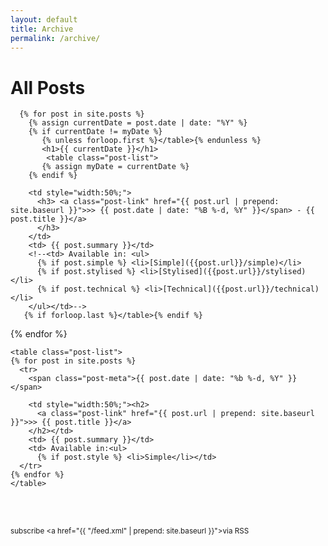 ```yaml
---
layout: default
title: Archive
permalink: /archive/
---
```


<div class="home">
  
  <h1 class="page-heading">All Posts</h1>

      {% for post in site.posts %}
        {% assign currentDate = post.date | date: "%Y" %}
        {% if currentDate != myDate %}
           {% unless forloop.first %}</table>{% endunless %}
           <h1>{{ currentDate }}</h1>
            <table class="post-list">
           {% assign myDate = currentDate %}
        {% endif %}

        <td style="width:50%;">
          <h3> <a class="post-link" href="{{ post.url | prepend: site.baseurl }}">>> {{ post.date | date: "%B %-d, %Y" }}</span> - {{ post.title }}</a>
          </h3>
        </td>
        <td> {{ post.summary }}</td>
        <!--<td> Available in: <ul>
          {% if post.simple %} <li>[Simple]({{post.url}}/simple)</li>
          {% if post.stylised %} <li>[Stylised]({{post.url}}/stylised)</li>
          {% if post.technical %} <li>[Technical]({{post.url}}/technical)</li>
        </ul></td>-->
       {% if forloop.last %}</table>{% endif %}
   {% endfor %}

 
    <table class="post-list">
    {% for post in site.posts %}
      <tr>
        <span class="post-meta">{{ post.date | date: "%b %-d, %Y" }}</span>

        <td style="width:50%;"><h2>
          <a class="post-link" href="{{ post.url | prepend: site.baseurl }}">>> {{ post.title }}</a>
        </h2></td>
        <td> {{ post.summary }}</td>
        <td> Available in:<ul>
          {% if post.style %} <li>Simple</li></td>
      </tr>
    {% endfor %}
    </table>

  <br><br><small><p class="rss-subscribe">subscribe <a href="{{ "/feed.xml" | prepend: site.baseurl }}">via RSS</a></p></small>

</div>
